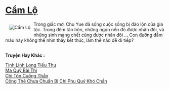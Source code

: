 <a href="https://truyentiki.com/cam-lo.30393/" title="Cẩm Lộ"><h1>Cẩm Lộ</h1></a><div style="display:table"><img align="right" style="float: left; padding: 10px;" src="https://truyentiki.com/a/img/str/src/30393.jpg" alt="Cẩm Lộ">Trong giấc mơ, Chu Yue đã sống cuộc sống bị đảo lộn của gia tộc. Trong đêm tân hôn, những ngọn nến đỏ được nhân đôi, và những sinh mạng chết cũng được nhân đôi ... Con đường đẫm máu này không thể nhìn thấy kết thúc, làm thế nào để đi tiếp?</div><p><br><b>Truyện Hay Khác :</b></p><a href="https://truyentiki.com/tinh-linh-long-tieu-thu.30392/" alt="Tinh Linh Long Tiểu Thư">Tinh Linh Long Tiểu Thư</a><br/><a href="https://github.com/nownovels/truyenhay/tree/master/truyenhay/30828/README.md" alt="Ma Quỷ Bài Thi">Ma Quỷ Bài Thi</a><br/><a href="https://github.com/nownovels/top500/tree/master/truyenhay/33457/" alt="Chí Tôn Cuồng Thần">Chí Tôn Cuồng Thần</a><br/><a href="https://github.com/nownovels/truyenhay/tree/master/truyenhay/30643/README.md" alt="Công Thê Chưa Chuẩn Bị Chi Phu Quý Khó Chắn">Công Thê Chưa Chuẩn Bị Chi Phu Quý Khó Chắn</a><br/>
